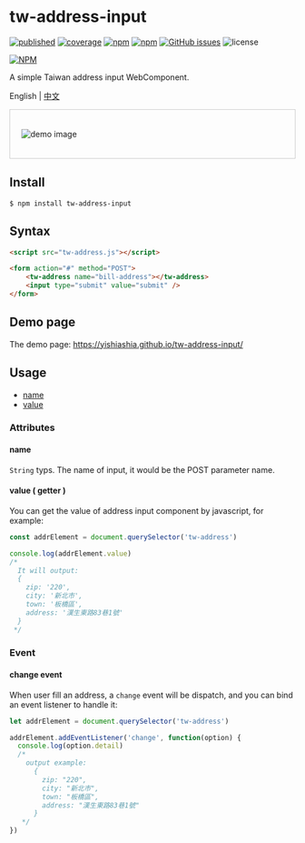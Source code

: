 # tw-address-input

[![published][wc-image]][wc-url]
[![coverage][coverage-image]][coverage-url]
[![npm](https://img.shields.io/npm/v/tw-address-input.svg?style=flat-square)](https://www.npmjs.com/package/tw-address-input)
[![npm](https://img.shields.io/npm/dm/tw-address-input.svg?style=flat-square)](https://www.npmjs.com/package/tw-address-input)
[![GitHub issues](https://img.shields.io/github/issues/yishiashia/tw-address-input.svg?style=flat-square)](https://github.com/yishiashia/tw-address-input/issues)
![license](https://img.shields.io/npm/l/tw-address-input.svg?style=flat-square)

[![NPM](https://nodei.co/npm/tw-address-input.png?mini=true)](https://www.npmjs.com/package/tw-address-input)

A simple Taiwan address input WebComponent.

English | [中文](https://github.com/yishiashia/tw-address-input/blob/master/README.zh-TW.md)

<div style="border: 1px solid #CCC; padding: 20px;">

![demo image](https://yishiashia.github.io/img/demo/tw-address.gif)

</div>

## Install

    $ npm install tw-address-input

## Syntax

```html
<script src="tw-address.js"></script>

<form action="#" method="POST">
    <tw-address name="bill-address"></tw-address>
    <input type="submit" value="submit" />
</form>
```

## Demo page
The demo page: https://yishiashia.github.io/tw-address-input/

## Usage

 - [name](#name)
 - [value](#value)

### Attributes

#### name
`String` typs. The name of input, it would be the POST parameter name.

#### value ( getter )
You can get the value of address input component by javascript, for example:

```js
const addrElement = document.querySelector('tw-address')

console.log(addrElement.value)
/*
  It will output:
  {
    zip: '220',
    city: '新北市',
    town: '板橋區',
    address: '漢生東路83巷1號'
  }
 */

```


### Event

#### change event
When user fill an address, a `change` event will be dispatch, and you can bind an event listener to handle it:

```js
let addrElement = document.querySelector('tw-address')

addrElement.addEventListener('change', function(option) {
  console.log(option.detail)
  /*
    output example:
      {
        zip: "220",
        city: "新北市",
        town: "板橋區",
        address: "漢生東路83巷1號"
      }
   */
})
```

[wc-image]: https://img.shields.io/badge/webcomponents.org-published-blue.svg?style=flat-square
[wc-url]: https://www.webcomponents.org/element/tw-address-input

[coverage-image]: https://img.shields.io/endpoint?style=flat-square&url=https%3A%2F%2Fgist.githubusercontent.com%2Fyishiashia%2Fdee60aefdce58a7559baeb7c5deb3a8b%2Fraw%2Ftw-address-input__heads_master.json
[coverage-url]: https://gist.githubusercontent.com/yishiashia/dee60aefdce58a7559baeb7c5deb3a8b/raw/tw-address-input__heads_master.json

[js-image]: https://img.shields.io/badge/ES-6%2B-ff69b4.svg?style=flat-square
[js-url]: https://www.ecma-international.org/ecma-262/6.0/

[ts-image]: https://img.shields.io/badge/TypeScript-^4.7.4-blue?style=flat-square
[ts-url]: https://www.typescriptlang.org/
